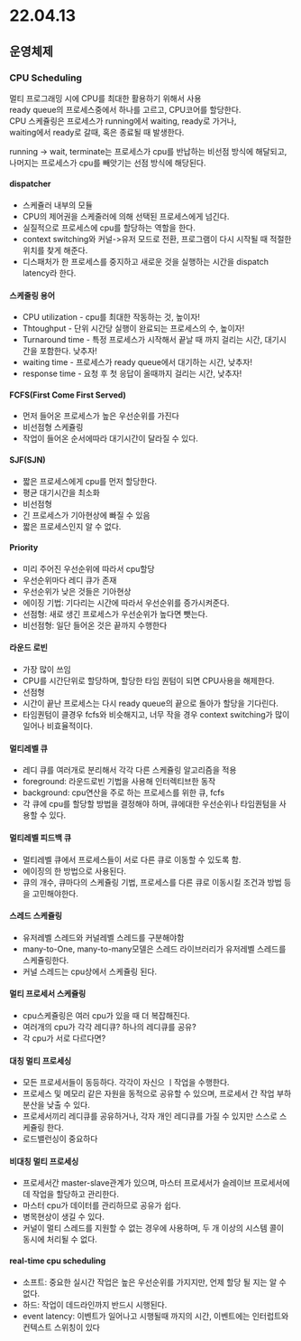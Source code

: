 # 22.04.13
## 운영체제
### CPU Scheduling
멀티 프로그래밍 시에 CPU를 최대한 활용하기 위해서 사용  
ready queue의 프로세스중에서 하나를 고르고, CPU코어를 할당한다.  
CPU 스케쥴링은 프로세스가 running에서 waiting, ready로 가거나,  
waiting에서 ready로 갈때, 혹은 종료될 때 발생한다.  

running -> wait, terminate는 프로세스가 cpu를 반납하는 비선점 방식에 해달되고,  
나머지는 프로세스가 cpu를 빼앗기는 선점 방식에 해당된다.  

#### dispatcher
- 스케쥴러 내부의 모듈  
- CPU의 제어권을 스케줄러에 의해 선택된 프로세스에게 넘긴다.
- 실질적으로 프로세스에 cpu를 할당하는 역할을 한다.  
- context switching와 커널->유저 모드로 전환, 프로그램이 다시 시작될 때 적절한 위치를 찾게 해준다.  
- 디스패처가 한 프로세스를 중지하고 새로운 것을 실행하는 시간을 dispatch latency라 한다.  

#### 스케줄링 용어
- CPU utilization - cpu를 최대한 작동하는 것, 높이자!  
- Thtoughput - 단위 시간당 실행이 완료되는 프로세스의 수, 높이자!
- Turnaround time - 특정 프로세스가 시작해서 끝날 때 까지 걸리는 시간, 대기시간을 포함한다. 낮추자!  
- waiting time - 프로세스가 ready queue에서 대기하는 시간, 낮추자!
- response time - 요청 후 첫 응답이 올때까지 걸리는 시간, 낮추자!  

#### FCFS(First Come First Served)
- 먼저 들어온 프로세스가 높은 우선순위를 가진다
- 비선점형 스케쥴링
- 작업이 들어온 순서에따라 대기시간이 달라질 수 있다.  

#### SJF(SJN)
- 짧은 프로세스에게 cpu를 먼저 할당한다.
- 평균 대기시간을 최소화
- 비선점형
- 긴 프로세스가 기아현상에 빠질 수 있음
- 짧은 프로세스인지 알 수 없다.

#### Priority
- 미리 주어진 우선순위에 따라서 cpu할당
- 우선순위마다 레디 큐가 존재
- 우선순위가 낮은 것들은 기아현상
- 에이징 기법: 기다리는 시간에 따라서 우선순위를 증가시켜준다.
- 선점형: 새로 생긴 프로세스가 우선순위가 높다면 뺏는다.
- 비선점형: 일단 들어온 것은 끝까지 수행한다

#### 라운드 로빈
- 가장 많이 쓰임
- CPU를 시간단위로 할당하며, 할당한 타임 퀀텀이 되면 CPU사용을 해제한다.  
- 선점형
- 시간이 끝난 프로세스는 다시 ready queue의 끝으로 돌아가 할당을 기다린다.  
- 타임퀀텀이 클경우 fcfs와 비슷해지고, 너무 작을 경우 context switching가 많이 일어나 비효율적이다. 

#### 멀티레벨 큐
- 레디 큐를 여러개로 분리해서 각각 다른 스케쥴링 알고리즘을 적용  
- foreground: 라운드로빈 기법을 사용해 인터렉티브한 동작
- background: cpu연산을 주로 하는 프로세스를 위한 큐, fcfs
- 각 큐에 cpu를 할당할 방법을 결정해야 하며, 큐에대한 우선순위나 타임퀀텀을 사용할 수 있다.  

#### 멀티레벨 피드백 큐
- 멀티레벨 큐에서 프로세스들이 서로 다른 큐로 이동할 수 있도록 함.
- 에이징의 한 방법으로 사용된다.  
- 큐의 개수, 큐마다의 스케쥴링 기법, 프로세스를 다른 큐로 이동시킬 조건과 방법 등을 고민해야한다.

#### 스레드 스케쥴링
- 유저레벨 스레드와 커널레벨 스레드를 구분해야함
- many-to-One, many-to-many모델은 스레드 라이브러리가 유저레벨 스레드를 스케쥴링한다.
- 커널 스레드는 cpu상에서 스케쥴링 된다.

#### 멀티 프로세서 스케쥴링
- cpu스케쥴링은 여러 cpu가 있을 때 더 복잡해진다.
- 여러개의 cpu가 각각 레디큐? 하나의 레디큐를 공유?
- 각 cpu가 서로 다르다면?

#### 대칭 멀티 프로세싱
- 모든 프로세서들이 동등하다. 각각이 자신으 ㅣ작업을 수행한다.
- 프로세스 및 메모리 같은 자원을 동적으로 공유할 수 있으며, 프로세서 간 작업 부하 분산을 낮출 수 있다.
- 프로세서끼리 레디큐를 공유하거나, 각자 개인 레디큐를 가질 수 있지만 스스로 스케쥴링 한다.
- 로드밸런싱이 중요하다

#### 비대칭 멀티 프로세싱
- 프로세서간 master-slave관계가 있으며, 마스터 프로세서가 슬레이브 프로세서에데 작업을 할당하고 관리한다.
- 마스터 cpu가 데이터를 관리하므로 공유가 쉽다.
- 병목현상이 생길 수 있다.
- 커널이 멀티 스레드를 지원할 수 없는 경우에 사용하며, 두 개 이상의 시스템 콜이 동시에 처리될 수 없다.

#### real-time cpu scheduling
- 소프트: 중요한 실시간 작업은 높은 우선순위를 가지지만, 언제 할당 될 지는 알 수 없다.
- 하드: 작업이 데드라인까지 반드시 시행된다.
- event latency: 이벤트가 일어나고 시행될때 까지의 시간, 이벤트에는 인터럽트와 컨텍스트 스위칭이 있다